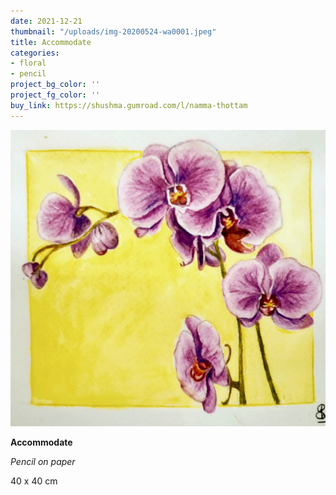 ```yaml
---
date: 2021-12-21
thumbnail: "/uploads/img-20200524-wa0001.jpeg"
title: Accommodate
categories:
- floral
- pencil
project_bg_color: ''
project_fg_color: ''
buy_link: https://shushma.gumroad.com/l/namma-thottam
---
```

![](/uploads/img-20200524-wa0001.jpeg)

**Accommodate**

_Pencil on paper_

40 x 40 cm